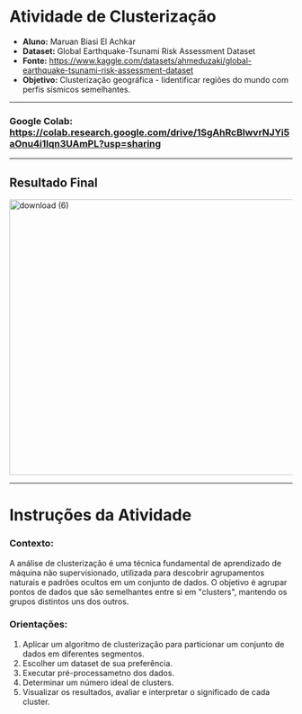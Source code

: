 # Atividade de Clusterização

- **Aluno:** Maruan Biasi El Achkar
- **Dataset:** Global Earthquake-Tsunami Risk Assessment Dataset
- **Fonte:** https://www.kaggle.com/datasets/ahmeduzaki/global-earthquake-tsunami-risk-assessment-dataset
- **Objetivo:** Clusterização geográfica - Iidentificar regiões do mundo com perfis sísmicos semelhantes.

---
### Google Colab: https://colab.research.google.com/drive/1SgAhRcBlwvrNJYi5aOnu4i1lqn3UAmPL?usp=sharing
---

## Resultado Final
<img width="1493" height="490" alt="download (6)" src="https://github.com/user-attachments/assets/3a5a6819-5c88-4dab-85e4-01c69709f9d1" />



----------
# Instruções da Atividade

### Contexto:
A análise de clusterização é uma técnica fundamental de aprendizado de máquina não supervisionado, utilizada
para descobrir agrupamentos naturais e padrões ocultos em um conjunto de dados. O objetivo é agrupar pontos de dados
que são semelhantes entre si em "clusters", mantendo os grupos distintos uns dos outros.


### Orientações:
1. Aplicar um algoritmo de clusterização para particionar um conjunto de dados em diferentes segmentos.
2. Escolher um dataset de sua preferência.
3. Executar pré-processametno dos dados.
4. Determinar um número ideal de clusters.
5. Visualizar os resultados, avaliar e interpretar o significado de cada cluster.
